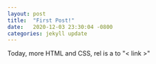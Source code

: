 ```yaml
---
layout: post
title:  "First Post!"
date:   2020-12-03 23:30:04 -0800
categories: jekyll update
---
```


Today, more HTML and CSS, 
rel is a to "< link >"
